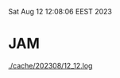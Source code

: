 Sat Aug 12 12:08:06 EEST 2023
# JAM
<a href='./cache/202308/12_12.log'>./cache/202308/12_12.log</a>
